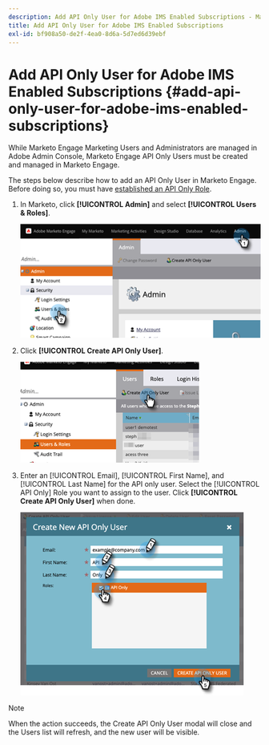 ```yaml
---
description: Add API Only User for Adobe IMS Enabled Subscriptions - Marketo Docs - Product Documentation
title: Add API Only User for Adobe IMS Enabled Subscriptions
exl-id: bf908a50-de2f-4ea0-8d6a-5d7ed6d39ebf
---
```

# Add API Only User for Adobe IMS Enabled Subscriptions {#add-api-only-user-for-adobe-ims-enabled-subscriptions}

While Marketo Engage Marketing Users and Administrators are managed in Adobe Admin Console, Marketo Engage API Only Users must be created and managed in Marketo Engage.

The steps below describe how to add an API Only User in Marketo Engage. Before doing so, you must have [established an API Only Role](/help/marketo/product-docs/administration/users-and-roles/create-an-api-only-user-role.md).  

1. In Marketo, click **[!UICONTROL Admin]** and select **[!UICONTROL Users & Roles]**.

   ![](assets/add-api-only-user-for-adobe-ims-1.png)

1. Click **[!UICONTROL Create API Only User]**.

   ![](assets/add-api-only-user-for-adobe-ims-2.png)

1. Enter an [!UICONTROL Email], [!UICONTROL First Name], and [!UICONTROL Last Name] for the API only user. Select the [!UICONTROL API Only] Role you want to assign to the user. Click **[!UICONTROL Create API Only User]** when done.

   ![](assets/add-api-only-user-for-adobe-ims-3.png)

>[!NOTE]
>
>When the action succeeds, the Create API Only User modal will close and the Users list will refresh, and the new user will be visible.
